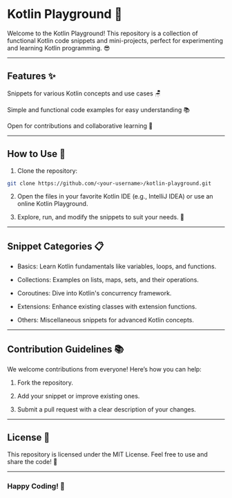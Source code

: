 # Kotlin Playground 📱

Welcome to the Kotlin Playground! This repository is a collection of functional Kotlin code snippets and mini-projects, perfect for experimenting and learning Kotlin programming. 😎

---

## Features ✨

Snippets for various Kotlin concepts and use cases 🪑

Simple and functional code examples for easy understanding 📚

Open for contributions and collaborative learning 🙏

---

## How to Use 🔧

1. Clone the repository:

```bash
git clone https://github.com/<your-username>/kotlin-playground.git
```

2. Open the files in your favorite Kotlin IDE (e.g., IntelliJ IDEA) or use an online Kotlin Playground.

3. Explore, run, and modify the snippets to suit your needs. 🚀

---

## Snippet Categories 📋

- Basics: Learn Kotlin fundamentals like variables, loops, and functions.

- Collections: Examples on lists, maps, sets, and their operations.

- Coroutines: Dive into Kotlin's concurrency framework.

- Extensions: Enhance existing classes with extension functions.

- Others: Miscellaneous snippets for advanced Kotlin concepts.

---

## Contribution Guidelines 📚

We welcome contributions from everyone! Here’s how you can help:

1. Fork the repository.

2. Add your snippet or improve existing ones.

3. Submit a pull request with a clear description of your changes.

---

## License 📢

This repository is licensed under the MIT License. Feel free to use and share the code! 🙌

---

### Happy Coding! 💚
